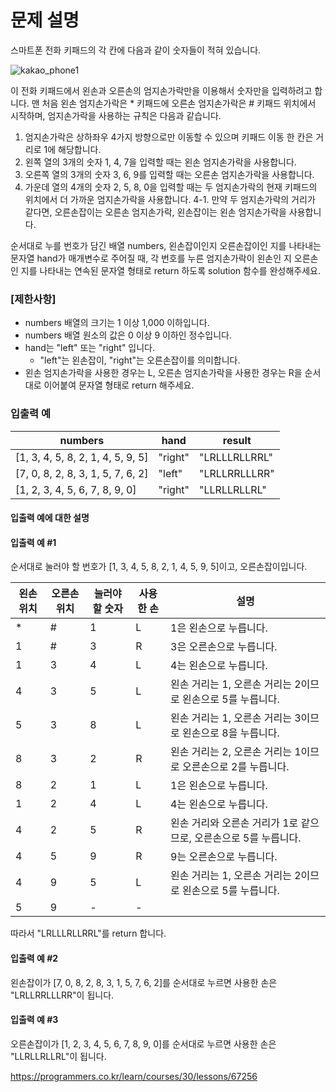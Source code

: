 # 문제 설명

스마트폰 전화 키패드의 각 칸에 다음과 같이 숫자들이 적혀 있습니다.

![kakao_phone1](https://user-images.githubusercontent.com/29745280/147479768-bd7b3189-2ff5-4150-9760-89ad000361e7.png)

이 전화 키패드에서 왼손과 오른손의 엄지손가락만을 이용해서 숫자만을 입력하려고 합니다.
맨 처음 왼손 엄지손가락은 * 키패드에 오른손 엄지손가락은 # 키패드 위치에서 시작하며, 엄지손가락을 사용하는 규칙은 다음과 같습니다.

1. 엄지손가락은 상하좌우 4가지 방향으로만 이동할 수 있으며 키패드 이동 한 칸은 거리로 1에 해당합니다.
2. 왼쪽 열의 3개의 숫자 1, 4, 7을 입력할 때는 왼손 엄지손가락을 사용합니다.
3. 오른쪽 열의 3개의 숫자 3, 6, 9를 입력할 때는 오른손 엄지손가락을 사용합니다.
4. 가운데 열의 4개의 숫자 2, 5, 8, 0을 입력할 때는 두 엄지손가락의 현재 키패드의 위치에서 더 가까운 엄지손가락을 사용합니다.
  4-1. 만약 두 엄지손가락의 거리가 같다면, 오른손잡이는 오른손 엄지손가락, 왼손잡이는 왼손 엄지손가락을 사용합니다.

순서대로 누를 번호가 담긴 배열 numbers, 왼손잡이인지 오른손잡이인 지를 나타내는 문자열 hand가 매개변수로 주어질 때, 각 번호를 누른 엄지손가락이 왼손인 지 오른손인 지를 나타내는 연속된 문자열 형태로 return 하도록 solution 함수를 완성해주세요.

### [제한사항]

+ numbers 배열의 크기는 1 이상 1,000 이하입니다.
+ numbers 배열 원소의 값은 0 이상 9 이하인 정수입니다.
+ hand는 "left" 또는 "right" 입니다.
  + "left"는 왼손잡이, "right"는 오른손잡이를 의미합니다.
+ 왼손 엄지손가락을 사용한 경우는 L, 오른손 엄지손가락을 사용한 경우는 R을 순서대로 이어붙여 문자열 형태로 return 해주세요.


### 입출력 예

| numbers	| hand	| result | 
|--|--|--|
| [1, 3, 4, 5, 8, 2, 1, 4, 5, 9, 5]	| "right"	| "LRLLLRLLRRL" | 
| [7, 0, 8, 2, 8, 3, 1, 5, 7, 6, 2]	| "left"	| "LRLLRRLLLRR" | 
| [1, 2, 3, 4, 5, 6, 7, 8, 9, 0]	| "right"	| "LLRLLRLLRL" | 


#### 입출력 예에 대한 설명

#### 입출력 예 #1

순서대로 눌러야 할 번호가 [1, 3, 4, 5, 8, 2, 1, 4, 5, 9, 5]이고, 오른손잡이입니다.

| 왼손 위치	| 오른손 위치	| 눌러야 할 숫자	| 사용한 손	| 설명 | 
|--|--|--|--|--|
| *	| #	| 1	| L	| 1은 왼손으로 누릅니다. | 
| 1	| #	| 3	| R	| 3은 오른손으로 누릅니다. | 
| 1	| 3	| 4	| L	| 4는 왼손으로 누릅니다. | 
| 4	| 3	| 5	| L	| 왼손 거리는 1, 오른손 거리는 2이므로 왼손으로 5를 누릅니다. | 
| 5	| 3	| 8	| L	| 왼손 거리는 1, 오른손 거리는 3이므로 왼손으로 8을 누릅니다. | 
| 8	| 3	| 2	| R	| 왼손 거리는 2, 오른손 거리는 1이므로 오른손으로 2를 누릅니다. | 
| 8	| 2	| 1	| L	| 1은 왼손으로 누릅니다. | 
| 1	| 2	| 4	| L	| 4는 왼손으로 누릅니다. | 
| 4	| 2	| 5	| R	| 왼손 거리와 오른손 거리가 1로 같으므로, 오른손으로 5를 누릅니다. | 
| 4	| 5	| 9	| R	| 9는 오른손으로 누릅니다. | 
| 4	| 9	| 5	| L	| 왼손 거리는 1, 오른손 거리는 2이므로 왼손으로 5를 누릅니다. | 
| 5	| 9	| -	| -	 |  | 

따라서 "LRLLLRLLRRL"를 return 합니다.

#### 입출력 예 #2

왼손잡이가 [7, 0, 8, 2, 8, 3, 1, 5, 7, 6, 2]를 순서대로 누르면 사용한 손은 "LRLLRRLLLRR"이 됩니다.

#### 입출력 예 #3

오른손잡이가 [1, 2, 3, 4, 5, 6, 7, 8, 9, 0]를 순서대로 누르면 사용한 손은 "LLRLLRLLRL"이 됩니다.

https://programmers.co.kr/learn/courses/30/lessons/67256

